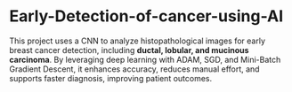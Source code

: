 # Early-Detection-of-cancer-using-AI
This project uses a CNN to analyze histopathological images for early breast cancer detection, including **ductal, lobular, and mucinous carcinoma**. By leveraging deep learning with ADAM, SGD, and Mini-Batch Gradient Descent, it enhances accuracy, reduces manual effort, and supports faster diagnosis, improving patient outcomes.
